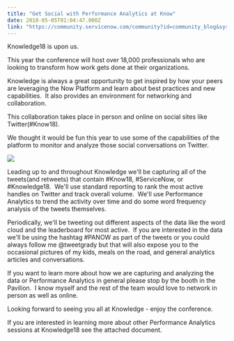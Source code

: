 ```yaml
---
title: "Get Social with Performance Analytics at Know"
date: 2018-05-05T01:04:47.000Z
link: "https://community.servicenow.com/community?id=community_blog&sys_id=bd88b1fedbb9d7005322f4621f961983"
---
```

<p>Knowledge18 is upon us.</p>
<p>This year the conference will host over 18,000 professionals who are looking to transform how work gets done at their organizations.</p>
<p>Knowledge is always a great opportunity to get inspired by how your peers are leveraging the Now Platform and learn about best practices and new capabilities.  It also provides an environment for networking and collaboration.</p>
<p>This collaboration takes place in person and online on social sites like Twitter(#Know18).</p>
<p>We thought it would be fun this year to use some of the capabilities of the platform to monitor and analyze those social conversations on Twitter.</p>
<p><img style="max-width: 100%; max-height: 480px;" src="89d5a0ffdbf557405322f4621f961958.iix" /></p>
<p>Leading up to and throughout Knowledge we&#39;ll be capturing all of the tweets(and retweets) that contain #Know18, #ServiceNow, or #Knowledge18.  We&#39;ll use standard reporting to rank the most active handles on Twitter and track overall volume.  We&#39;ll use Performance Analytics to trend the activity over time and do some word frequency analysis of the tweets themselves.</p>
<p>Periodically, we&#39;ll be tweeting out different aspects of the data like the word cloud and the leaderboard for most active.  If you are interested in the data we&#39;ll be using the hashtag #PANOW as part of the tweets or you could always follow me &#64;tweetgrady but that will also expose you to the occasional pictures of my kids, meals on the road, and general analytics articles and conversations.</p>
<p>If you want to learn more about how we are capturing and analyzing the data or Performance Analytics in general please stop by the booth in the Pavilion.  I know myself and the rest of the team would love to network in person as well as online.</p>
<p>Looking forward to seeing you all at Knowledge - enjoy the conference.</p>
<p>If you are interested in learning more about other Performance Analytics sessions at Knowledge18 see the attached document.</p>
<p> </p>